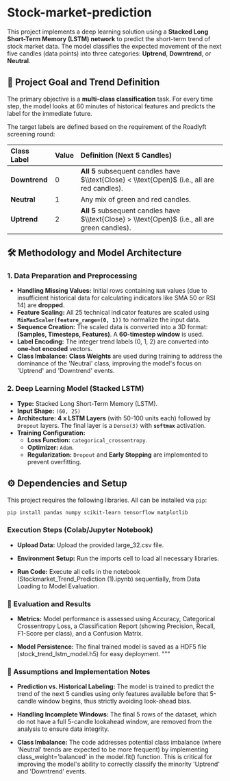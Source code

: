 # Stock-market-prediction
This project implements a deep learning solution using a **Stacked Long Short-Term Memory (LSTM) network** to predict the short-term trend of stock market data. The model classifies the expected movement of the next five candles (data points) into three categories: **Uptrend**, **Downtrend**, or **Neutral**.

## 🎯 Project Goal and Trend Definition

The primary objective is a **multi-class classification** task. For every time step, the model looks at 60 minutes of historical features and predicts the label for the immediate future.

The target labels are defined based on the requirement of the Roadlyft screening round:

| Class Label | Value | Definition (Next 5 Candles) |
| :--- | :--- | :--- |
| **Downtrend** | 0 | **All 5** subsequent candles have $\\text{Close} < \\text{Open}$ (i.e., all are red candles). |
| **Neutral** | 1 | Any mix of green and red candles. |
| **Uptrend** | 2 | **All 5** subsequent candles have $\\text{Close} > \\text{Open}$ (i.e., all are green candles). |

## 🛠️ Methodology and Model Architecture

### 1. Data Preparation and Preprocessing

* **Handling Missing Values:** Initial rows containing `NaN` values (due to insufficient historical data for calculating indicators like SMA 50 or RSI 14) are **dropped**.
* **Feature Scaling:** All 25 technical indicator features are scaled using **`MinMaxScaler(feature_range=(0, 1))`** to normalize the input data.
* **Sequence Creation:** The scaled data is converted into a 3D format: **(Samples, Timesteps, Features)**. A **60-timestep window** is used.
* **Label Encoding:** The integer trend labels (0, 1, 2) are converted into **one-hot encoded** vectors.
* **Class Imbalance:** **Class Weights** are used during training to address the dominance of the 'Neutral' class, improving the model's focus on 'Uptrend' and 'Downtrend' events.

### 2. Deep Learning Model (Stacked LSTM)

* **Type:** Stacked Long Short-Term Memory (LSTM).
* **Input Shape:** `(60, 25)`
* **Architecture:** **4 x LSTM Layers** (with 50-100 units each) followed by `Dropout` layers. The final layer is a `Dense(3)` with **`softmax`** activation.
* **Training Configuration:**
    * **Loss Function:** `categorical_crossentropy`.
    * **Optimizer:** `Adam`.
    * **Regularization:** `Dropout` and **Early Stopping** are implemented to prevent overfitting.

## ⚙️ Dependencies and Setup

This project requires the following libraries. All can be installed via `pip`:
```bash
pip install pandas numpy scikit-learn tensorflow matplotlib
```
### Execution Steps (Colab/Jupyter Notebook)
* **Upload Data:** Upload the provided large_32.csv file.

* **Environment Setup:** Run the imports cell to load all necessary libraries.

* **Run Code:** Execute all cells in the notebook (Stockmarket_Trend_Prediction (1).ipynb) sequentially, from Data Loading to Model Evaluation.

### 📝 Evaluation and Results
* **Metrics:** Model performance is assessed using Accuracy, Categorical Crossentropy Loss, a Classification Report (showing Precision, Recall, F1-Score per class), and a Confusion Matrix.

* **Model Persistence:** The final trained model is saved as a HDF5 file (stock_trend_lstm_model.h5) for easy deployment. """

### 📝 Assumptions and Implementation Notes
* **Prediction vs. Historical Labeling:** The model is trained to predict the trend of the next 5 candles using only features available before that 5-candle window begins, thus strictly avoiding look-ahead bias.

* **Handling Incomplete Windows:** The final 5 rows of the dataset, which do not have a full 5-candle lookahead window, are removed from the analysis to ensure data integrity.

* **Class Imbalance:** The code addresses potential class imbalance (where 'Neutral' trends are expected to be more frequent) by implementing class_weight='balanced' in the model.fit() function. This is critical for improving the model's ability to correctly classify the minority 'Uptrend' and 'Downtrend' events.
